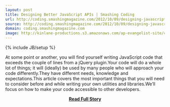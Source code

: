```yaml
---
layout: post
title: Designing Better JavaScript APIs | Smashing Coding
url: http://coding.smashingmagazine.com/2012/10/09/designing-javascript-apis-usability/
source: http://coding.smashingmagazine.com/2012/10/09/designing-javascript-apis-usability/
domain: coding.smashingmagazine.com
image: http://kinlane-productions.s3.amazonaws.com/ap-evangelist-site/curated/screenshots/7970_coding_smashingmagazine_com.png
---
```

{% include JB/setup %}<p>At some point or another, you will find yourself writing JavaScript code that exceeds the couple of lines from a jQuery plugin.Your code will do a whole lot of things; it will (ideally) be used by many people who will approach your code differently.They have different needs, knowledge and expectations.This article covers the most important things that you will need to consider before and while writing your own utilities and libraries.We’ll focus on how to make your code accessible to other developers.</p>
<center><p><a href="http://coding.smashingmagazine.com/2012/10/09/designing-javascript-apis-usability/" style='padding:25px; font-sze:18px; font-weight: bold;'>Read Full Story</a></p></center>
